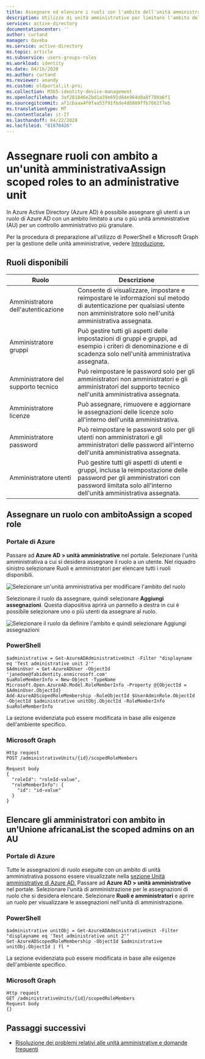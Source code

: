 ```yaml
---
title: Assegnare ed elencare i ruoli con l'ambito dell'unità amministrativa (anteprima) - Azure Active Directory Documenti Microsoft
description: Utilizzo di unità amministrative per limitare l'ambito delle assegnazioni di ruolo in Azure Active DirectoryUsing administrative units to restrict the scope of role assignments in Azure Active Directory
services: active-directory
documentationcenter: ''
author: curtand
manager: daveba
ms.service: active-directory
ms.topic: article
ms.subservice: users-groups-roles
ms.workload: identity
ms.date: 04/16/2020
ms.author: curtand
ms.reviewer: anandy
ms.custom: oldportal;it-pro;
ms.collection: M365-identity-device-management
ms.openlocfilehash: 3af281846e2bd1a39e691d84e964d8a8f780a6f1
ms.sourcegitcommit: af1cbaaa4f0faa53f91fbde4d6009ffb7662f7eb
ms.translationtype: MT
ms.contentlocale: it-IT
ms.lasthandoff: 04/22/2020
ms.locfileid: "81870426"
---
```

# <a name="assign-scoped-roles-to-an-administrative-unit"></a>Assegnare ruoli con ambito a un'unità amministrativaAssign scoped roles to an administrative unit

In Azure Active Directory (Azure AD) è possibile assegnare gli utenti a un ruolo di Azure AD con un ambito limitato a una o più unità amministrative (AU) per un controllo amministrativo più granulare.

Per la procedura di preparazione all'utilizzo di PowerShell e Microsoft Graph per la gestione delle unità amministrative, vedere [Introduzione.](roles-admin-units-manage.md#get-started)

## <a name="roles-available"></a>Ruoli disponibili

Ruolo  |  Descrizione
----- |  -----------
Amministratore dell'autenticazione  |  Consente di visualizzare, impostare e reimpostare le informazioni sul metodo di autenticazione per qualsiasi utente non amministratore solo nell'unità amministrativa assegnata.
Amministratore gruppi  |  Può gestire tutti gli aspetti delle impostazioni di gruppi e gruppi, ad esempio i criteri di denominazione e di scadenza solo nell'unità amministrativa assegnata.
Amministratore del supporto tecnico  |  Può reimpostare le password solo per gli amministratori non amministratori e gli amministratori del supporto tecnico nell'unità amministrativa assegnata.
Amministratore licenze  |  Può assegnare, rimuovere e aggiornare le assegnazioni delle licenze solo all'interno dell'unità amministrativa.
Amministratore password  |  Può reimpostare le password solo per gli utenti non amministratori e gli amministratori delle password all'interno dell'unità amministrativa assegnata.
Amministratore utenti  |  Può gestire tutti gli aspetti di utenti e gruppi, inclusa la reimpostazione delle password per gli amministratori con password limitata solo all'interno dell'unità amministrativa assegnata.

## <a name="assign-a-scoped-role"></a>Assegnare un ruolo con ambitoAssign a scoped role

### <a name="azure-portal"></a>Portale di Azure

Passare ad **Azure AD > unità amministrative** nel portale. Selezionare l'unità amministrativa a cui si desidera assegnare il ruolo a un utente. Nel riquadro sinistro selezionare Ruoli e amministratori per elencare tutti i ruoli disponibili.

![Selezionare un'unità amministrativa per modificare l'ambito del ruolo](./media/roles-admin-units-assign-roles/select-role-to-scope.png)

Selezionare il ruolo da assegnare, quindi selezionare **Aggiungi assegnazioni**. Questa diapositiva aprirà un pannello a destra in cui è possibile selezionare uno o più utenti da assegnare al ruolo.

![Selezionare il ruolo da definire l'ambito e quindi selezionare Aggiungi assegnazioni](./media/roles-admin-units-assign-roles/select-add-assignment.png)

### <a name="powershell"></a>PowerShell

    $administrative = Get-AzureADAdministrativeUnit -Filter "displayname eq 'Test administrative unit 2'"
    $AdminUser = Get-AzureADUser -ObjectId 'janedoe@fabidentity.onmicrosoft.com'
    $uaRoleMemberInfo = New-Object -TypeName Microsoft.Open.AzureAD.Model.RoleMemberInfo -Property @{ObjectId = $AdminUser.ObjectId}
    Add-AzureADScopedRoleMembership -RoleObjectId $UserAdminRole.ObjectId -ObjectId $administrative unitObj.ObjectId -RoleMemberInfo  $uaRoleMemberInfo

La sezione evidenziata può essere modificata in base alle esigenze dell'ambiente specifico.

### <a name="microsoft-graph"></a>Microsoft Graph

    Http request
    POST /administrativeUnits/{id}/scopedRoleMembers
    
    Request body
    {
      "roleId": "roleId-value",
      "roleMemberInfo": {
        "id": "id-value"
      }
    }

## <a name="list-the-scoped-admins-on-an-au"></a>Elencare gli amministratori con ambito in un'Unione africanaList the scoped admins on an AU

### <a name="azure-portal"></a>Portale di Azure

Tutte le assegnazioni di ruolo eseguite con un ambito di unità amministrativa possono essere visualizzate nella [sezione Unità amministrative di Azure AD.](https://ms.portal.azure.com/?microsoft_aad_iam_adminunitprivatepreview=true&microsoft_aad_iam_rbacv2=true#blade/Microsoft_AAD_IAM/ActiveDirectoryMenuBlade/AdminUnit) Passare ad **Azure AD > unità amministrative** nel portale. Selezionare l'unità di amministrazione per le assegnazioni di ruolo che si desidera elencare. Selezionare **Ruoli e amministratori** e aprire un ruolo per visualizzare le assegnazioni nell'unità di amministrazione.

### <a name="powershell"></a>PowerShell

    $administrative unitObj = Get-AzureADAdministrativeUnit -Filter "displayname eq 'Test administrative unit 2'"
    Get-AzureADScopedRoleMembership -ObjectId $administrative unitObj.ObjectId | fl *

La sezione evidenziata può essere modificata in base alle esigenze dell'ambiente specifico.

### <a name="microsoft-graph"></a>Microsoft Graph

    Http request
    GET /administrativeUnits/{id}/scopedRoleMembers
    Request body
    {}

## <a name="next-steps"></a>Passaggi successivi

- [Risoluzione dei problemi relativi alle unità amministrative e domande frequenti](roles-admin-units-faq-troubleshoot.md)
